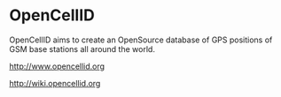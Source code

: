 # OpenCellID #

OpenCellID aims to create an OpenSource database of GPS positions of GSM base stations all around the world.

http://www.opencellid.org

http://wiki.opencellid.org